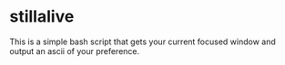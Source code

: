 # stillalive
This is a simple bash script that gets your current focused window and output an ascii of your preference.
